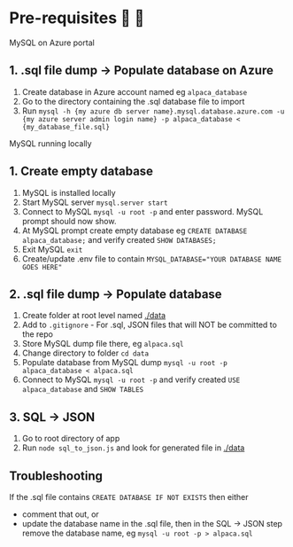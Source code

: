 # Pre-requisites 🦙 💾

MySQL on Azure portal

## 1. .sql file dump -> Populate database on Azure

1. Create database in Azure account named eg `alpaca_database`
2. Go to the directory containing the .sql database file to import
3. Run `mysql -h {my azure db server name}.mysql.database.azure.com -u {my azure server admin login name} -p alpaca_database < {my_database_file.sql}`

MySQL running locally

## 1. Create empty database

1. MySQL is installed locally
2. Start MySQL server `mysql.server start`
3. Connect to MySQL `mysql -u root -p` and enter password. MySQL prompt should now show.
4. At MySQL prompt create empty database eg `CREATE DATABASE alpaca_database;` and verify created `SHOW DATABASES;`
5. Exit MySQL `exit`
6. Create/update .env file to contain `MYSQL_DATABASE="YOUR DATABASE NAME GOES HERE"`

## 2. .sql file dump -> Populate database

1. Create folder at root level named [./data](./data)
2. Add to `.gitignore` - For .sql, JSON files that will NOT be committed to the repo
3. Store MySQL dump file there, eg `alpaca.sql`
4. Change directory to folder `cd data`
5. Populate database from MySQL dump `mysql -u root -p alpaca_database < alpaca.sql`
6. Connect to MySQL `mysql -u root -p` and verify created `USE alpaca_database` and `SHOW TABLES`

## 3. SQL -> JSON

1. Go to root directory of app
2. Run `node sql_to_json.js` and look for generated file in [./data](./data)

## Troubleshooting

If the .sql file contains `CREATE DATABASE IF NOT EXISTS` then either

- comment that out, or
- update the database name in the .sql file, then in the SQL -> JSON step remove the database name, eg `mysql -u root -p > alpaca.sql`
